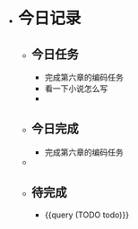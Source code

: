 - # 今日记录
	- ## 今日任务
		- 完成第六章的编码任务
		- 看一下小说怎么写
		-
	- ##  今日完成
		- 完成第六章的编码任务
	-
	- ## 待完成
		- {{query (TODO todo)}}